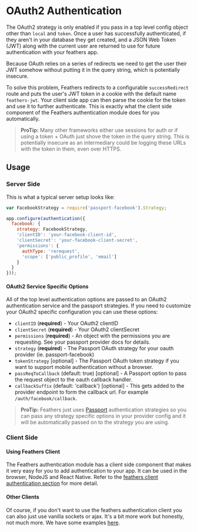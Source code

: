 # OAuth2 Authentication

The OAuth2 strategy is only enabled if you pass in a top level config object other than `local` and `token`. Once a user has successfully authenticated, if they aren't in your database they get created, and a JSON Web Token (JWT) along with the current user are returned to use for future authentication with your feathers app.

Because OAuth relies on a series of redirects we need to get the user their JWT somehow without putting it in the query string, which is potentially insecure.

To solve this problem, Feathers redirects to a configurable `successRedirect` route and puts the user's JWT token in a cookie with the default name `feathers-jwt`. Your client side app can then parse the cookie for the token and use it to further authenticate. This is exactly what the client side component of the Feathers authentication module does for you automatically.

> **ProTip:** Many other frameworks either use sessions for auth or if using a token + OAuth just shove the token in the query string. This is potentially insecure as an intermediary could be logging these URLs with the token in them, even over HTTPS.

## Usage

### Server Side

This is what a typical server setup looks like:

```js
var FacebookStrategy = require('passport-facebook').Strategy;

app.configure(authentication({
  facebook: {
    strategy: FacebookStrategy,
    'clientID': 'your-facebook-client-id',
    'clientSecret': 'your-facebook-client-secret',
    'permissions': {
      authType: 'rerequest',
      'scope': ['public_profile', 'email']
    }
  }
}));
```

#### OAuth2 Service Specific Options

All of the top level authentication options are passed to an OAuth2 authentication service and the passport strategies. If you need to customize your OAuth2 specific configuration you can use these options:

- `clientID` (**required**) - Your OAuth2 clientID
- `clientSecret` (**required**) - Your OAuth2 clientSecret
- `permissions` (**required**) - An object with the permissions you are requesting. See your passport provider docs for details.
- `strategy` (**required**) - The Passport OAuth strategy for your oauth provider (ie. passport-facebook)
- `tokenStrategy` [optional] - The Passport OAuth token strategy if you want to support mobile authentication without a browser.
- `passReqToCallback` (default: true) [optional] - A Passport option to pass the request object to the oauth callback handler.
- `callbackSuffix` (default: 'callback') [optional] - This gets added to the provider endpoint to form the callback url. For example `/auth/facebook/callback`.

> **ProTip:** Feathers just uses [Passport](http://passportjs.org/) authentication strategies so you can pass any strategy specific options in your provider config and it will be automatically passed on to the strategy you are using.

### Client Side

#### Using Feathers Client

The Feathers authentication module has a client side component that makes it very easy for you to add authentication to your app. It can be used in the browser, NodeJS and React Native. Refer to the [feathers client authentication section](./client.md) for more detail.

#### Other Clients

Of course, if you don't want to use the feathers authentication client you can also just use vanilla sockets or ajax. It's a bit more work but honestly, not much more. We have some examples [here](https://github.com/feathersjs/feathers-authentication/tree/master/examples/basic).